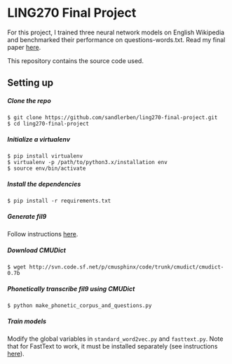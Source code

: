 # LING270 Final Project

For this project, I trained three neural network models on English Wikipedia and benchmarked their performance on questions-words.txt. Read my final paper [here](https://drive.google.com/file/d/14Bv2nfm5o_JLPmnNiaPKqBDa0MqYGaCu/view?usp=sharing).

This repository contains the source code used.

## Setting up

##### Clone the repo

```
$ git clone https://github.com/sandlerben/ling270-final-project.git
$ cd ling270-final-project
```

##### Initialize a virtualenv

```
$ pip install virtualenv
$ virtualenv -p /path/to/python3.x/installation env
$ source env/bin/activate
```

##### Install the dependencies

```
$ pip install -r requirements.txt
```

##### Generate fil9

Follow instructions [here](http://mattmahoney.net/dc/textdata.html#appendixa).

##### Download CMUDict

```
$ wget http://svn.code.sf.net/p/cmusphinx/code/trunk/cmudict/cmudict-0.7b
```

##### Phonetically transcribe fil9 using CMUDict

```
$ python make_phonetic_corpus_and_questions.py
```

##### Train models

Modify the global variables in `standard_word2vec.py` and `fasttext.py`. Note that for FastText to work, it must be installed separately (see instructions [here](https://github.com/facebookresearch/fastText)).
